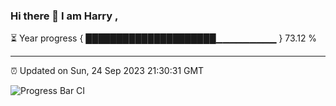 ### Hi there 👋 I am Harry , 

⏳ Year progress { █████████████████████▁▁▁▁▁▁▁▁▁ } 73.12 %

---

⏰ Updated on Sun, 24 Sep 2023 21:30:31 GMT

![Progress Bar CI](https://github.com/duykhang68/duykhang68/workflows/Progress%20Bar%20CI/badge.svg)
